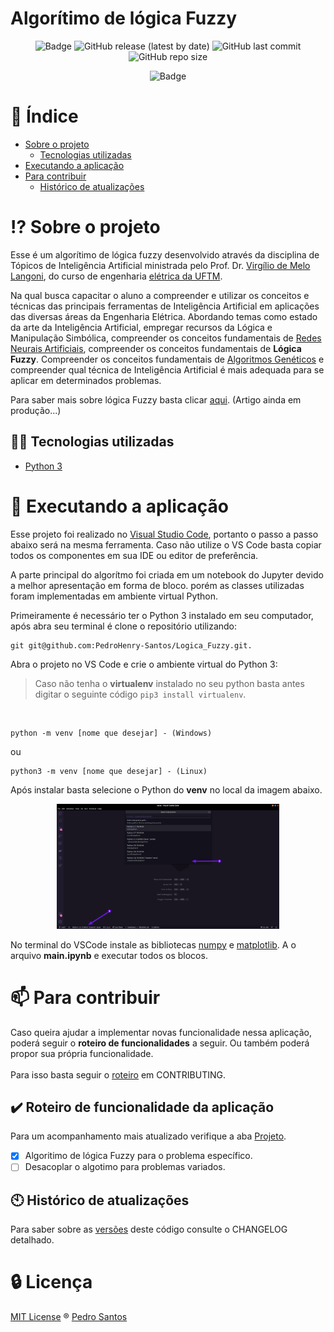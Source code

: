 # Algorítimo de lógica Fuzzy

<div align="center">

![Badge](https://img.shields.io/github/license/PedroHenry-Santos/Letmeask?style=flat&label=LICENSE&color=FFC300&labelColor=000000)
![GitHub release (latest by date)](https://img.shields.io/github/v/release/PedroHenry-Santos/letmeask?style=flat&labelColor=000000&color=FFC300)
![GitHub last commit](https://img.shields.io/github/last-commit/PedroHenry-Santos/letmeask?color=FFC300&style=flat&labelColor=000000)
![GitHub repo size](https://img.shields.io/github/repo-size/Pedrohenry-Santos/letmeask?color=FFC300&labelColor=000000)

![Badge](https://img.shields.io/badge/Python-v3.8.10-blue?style=flat&color=298BF9&labelColor=000000&logo=Python)

</div>


# :page_with_curl: Índice

* [Sobre o projeto](#interrobang-sobre-o-projeto)
  - [Tecnologias utilizadas](#-tecnologias-utilizadas)
* [Executando a aplicação](#rocket-executando-a-aplicação)
* [Para contribuir](#mailbox-para-contribuir)
  - [Histórico de atualizações](#clock10-histórico-de-atualizações)

# :interrobang: Sobre o projeto

Esse é um algorítimo de lógica fuzzy desenvolvido através da disciplina de Tópicos de Inteligência Artificial ministrada pelo Prof. Dr. [Virgílio de Melo Langoni](http://buscatextual.cnpq.br/buscatextual/visualizacv.do;jsessionid=960683E50343F9D09B9E526B19CF587D.buscatextual_0), do curso de engenharia [elétrica da UFTM](http://www.uftm.edu.br/engenharia-eletrica).

Na qual busca capacitar o aluno a compreender e utilizar os conceitos e técnicas das principais ferramentas de Inteligência Artificial em aplicações das diversas áreas da Engenharia Elétrica. Abordando temas como estado da arte da Inteligência Artificial, empregar recursos da Lógica e Manipulação Simbólica, compreender os conceitos fundamentais de [Redes Neurais Artificiais](), compreender os conceitos fundamentais de **Lógica Fuzzy**. Compreender os conceitos fundamentais de [Algoritmos Genéticos]() e compreender qual técnica de Inteligência Artificial é mais adequada para se aplicar em determinados problemas.

Para saber mais sobre lógica Fuzzy basta clicar [aqui](). (Artigo ainda em produção...)

## 🧑‍💻 Tecnologias utilizadas

- [Python 3](https://www.python.org/)

# :rocket: Executando a aplicação

Esse projeto foi realizado no [Visual Studio Code](https://code.visualstudio.com/), portanto o passo a passo abaixo será na mesma ferramenta. Caso não utilize o VS Code basta copiar todos os componentes em sua IDE ou editor de preferência.

A parte principal do algorítmo foi criada em um notebook do Jupyter devido a melhor apresentação em forma de bloco. porém as classes utilizadas foram implementadas em ambiente virtual Python.

Primeiramente é necessário ter o Python 3 instalado em seu computador, após abra seu terminal é clone o repositório utilizando:

    git git@github.com:PedroHenry-Santos/Logica_Fuzzy.git.

Abra o projeto no VS Code e crie o ambiente virtual do Python 3:

> Caso não tenha o **virtualenv** instalado no seu python basta antes digitar o seguinte código `pip3 install virtualenv`.

<br/>

    python -m venv [nome que desejar] - (Windows)

ou

    python3 -m venv [nome que desejar] - (Linux)

Após instalar basta selecione o Python do **venv** no local da imagem abaixo.

<div align="center">
  <img src=".github/exemplo.png" with="400" height="200"/>
</div>

No terminal do VSCode instale as bibliotecas [numpy](https://numpy.org/install/) e [matplotlib](https://matplotlib.org/stable/users/installing.html). A o arquivo **main.ipynb** e executar todos os blocos.

# :mailbox: Para contribuir

Caso queira ajudar a implementar novas funcionalidade nessa aplicação, poderá seguir o **roteiro de funcionalidades** a seguir. Ou também poderá propor sua própria funcionalidade.<br/><br/>
Para isso basta seguir o [roteiro](https://github.com/PedroHenry-Santos/Logica_Fuzzy/blob/main/CONTRIBUTING.md) em CONTRIBUTING.

## :heavy_check_mark: Roteiro de funcionalidade da aplicação

Para um acompanhamento mais atualizado verifique a aba [Projeto](https://github.com/PedroHenry-Santos/Logica_Fuzzy/projects/1).

- [x] Algoritimo de lógica Fuzzy para o problema específico.
- [ ] Desacoplar o algotimo para problemas variados.

## :clock10: Histórico de atualizações

Para saber sobre as [versões](https://github.com/PedroHenry-Santos/Logica_Fuzzy/releases) deste código consulte o CHANGELOG detalhado.

# :lock: Licença

[MIT License](https://github.com/PedroHenry-Santos/Logica_Fuzzy/blob/main/LICENCE.md) ® [Pedro Santos](https://github.com/PedroHenry-Santos)
